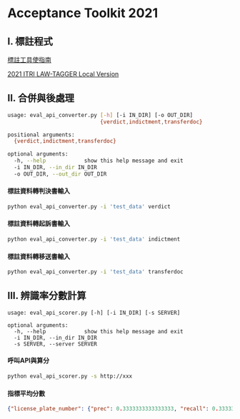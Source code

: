 # Acceptance Toolkit 2021
## I. 標註程式
[標註工具使指南](https://hackmd.io/0nrrMc5NQRKxlZZVkwmD7w)

[2021 ITRI LAW-TAGGER Local Version](https://github.com/NLU-Law-Tech/2021_VerdictTagger/tree/local-mode#下載) 

## II. 合併與後處理
```sh
usage: eval_api_converter.py [-h] [-i IN_DIR] [-o OUT_DIR]
                             {verdict,indictment,transferdoc}

positional arguments:
  {verdict,indictment,transferdoc}

optional arguments:
  -h, --help            show this help message and exit
  -i IN_DIR, --in_dir IN_DIR
  -o OUT_DIR, --out_dir OUT_DIR
```
#### 標註資料轉**判決書**輸入
```sh
python eval_api_converter.py -i 'test_data' verdict
```
#### 標註資料轉**起訴書**輸入
```sh
python eval_api_converter.py -i 'test_data' indictment
```
#### 標註資料轉**移送書**輸入
```sh
python eval_api_converter.py -i 'test_data' transferdoc
```
## III. 辨識率分數計算
```
usage: eval_api_scorer.py [-h] [-i IN_DIR] [-s SERVER]

optional arguments:
  -h, --help            show this help message and exit
  -i IN_DIR, --in_dir IN_DIR
  -s SERVER, --server SERVER
```
#### 呼叫API與算分
```sh
python eval_api_scorer.py -s http://xxx
```
#### 指標平均分數
```json
{"license_plate_number": {"prec": 0.3333333333333333, "recall": 0.3333333333333333, "f1": 0.3333333333333333}, "account": {"prec": 0.0, "recall": 0.0, "f1": 0.0}, "phone_number": {"prec": 0.0, "recall": 0.0, "f1": 0.0}}
```